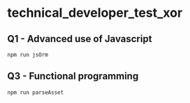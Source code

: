 # technical_developer_test_xor

## Q1 - Advanced use of Javascript

```
npm run jsOrm
```

## Q3 - Functional programming

```
npm run parseAsset
```